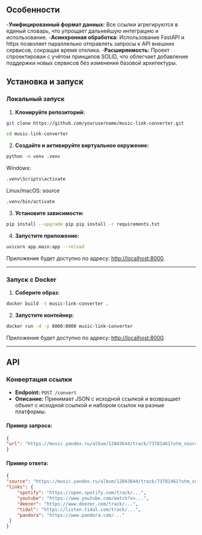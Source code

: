 ## Особенности
-**Унифицированный формат данных:** Все ссылки агрегируются в единый словарь, что упрощает дальнейшую интеграцию и использование.
-**Асинхронная обработка:** Использование FastAPI и httpx позволяет параллельно отправлять запросы к API внешних сервисов, сокращая время отклика.
-**Расширяемость:** Проект спроектирован с учётом принципов SOLID, что облегчает добавление поддержки новых сервисов без изменения базовой архитектуры.


## Установка и запуск

### Локальный запуск

1. **Клонируйте репозиторий:**
```bash
git clone https://github.com/yourusername/music-link-converter.git
```
```bash
cd music-link-converter
```

2. **Создайте и активируйте виртуальное окружение:**
```bash
python -m venv .venv
```
Windows: 
```bash
.venv\Scripts\activate
```
Linux/macOS: source
```bash
.venv/bin/activate
```

3. **Установите зависимости:**
```bash
pip install --upgrade pip pip install -r requirements.txt
```

4. **Запустите приложение:**
```bash
uvicorn app.main:app --reload
```

Приложение будет доступно по адресу: [http://localhost:8000](http://localhost:8000).

---
### Запуск с Docker

1. **Соберите образ:**
```bash
docker build -t music-link-converter .
```

2. **Запустите контейнер:**
```bash
docker run -d -p 8000:8000 music-link-converter
```

Приложение будет доступно по адресу: [http://localhost:8000](http://localhost:8000).

---
## API

### Конвертация ссылки

- **Endpoint:** `POST /convert`
- **Описание:** Принимает JSON с исходной ссылкой и возвращает объект с исходной ссылкой и набором ссылок на разные платформы.

#### Пример запроса:

```json
{   
"url": "https://music.yandex.ru/album/12843644/track/73781461?utm_source=desktop&utm_medium=copy_link" 
}
```
#### Пример ответа:

```json
{   
"source": "https://music.yandex.ru/album/12843644/track/73781461?utm_source=desktop&utm_medium=copy_link",
"links": {
	"spotify": "https://open.spotify.com/track/...",
	"youtube": "https://www.youtube.com/watch?v=...",
	"deezer": "https://www.deezer.com/track/...",
	"tidal": "https://listen.tidal.com/track/...",
	"pandora": "https://www.pandora.com/..."   
 } 
}
```

